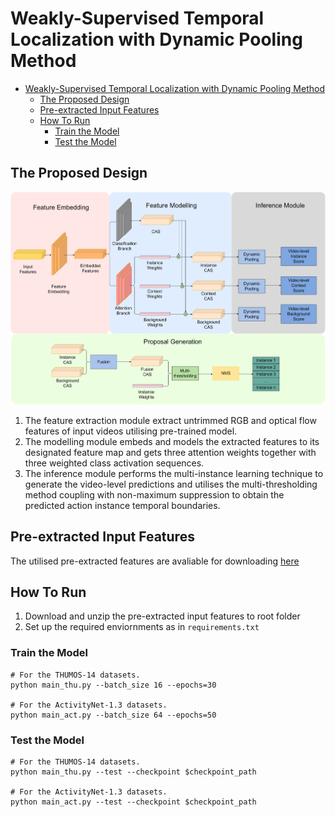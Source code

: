 # Weakly-Supervised Temporal Localization with Dynamic Pooling Method

- [Weakly-Supervised Temporal Localization with Dynamic Pooling Method](#weakly-supervised-temporal-localization-with-dynamic-pooling-method)
  - [The Proposed Design](#the-proposed-design)
  - [Pre-extracted Input Features](#pre-extracted-input-features)
  - [How To Run](#how-to-run)
    - [Train the Model](#train-the-model)
    - [Test the Model](#test-the-model)


## The Proposed Design

![](./figs/model_round.png)
1.  The feature extraction module extract untrimmed RGB and optical flow features of input videos utilising pre-trained model. 
2.  The modelling module embeds and models the extracted features to its designated feature map and gets three attention weights together with three weighted class activation sequences. 
3.  The inference module performs the multi-instance learning technique to generate the video-level predictions and utilises the multi-thresholding method coupling with non-maximum suppression to obtain the predicted action instance temporal boundaries.

## Pre-extracted Input Features
The utilised pre-extracted features are avaliable for downloading [here](https://drive.google.com/file/d/1UqHgEXfHOw-PFUPjwbupUjxFta2d74bO/view?usp=sharing)

## How To Run
1. Download and unzip the pre-extracted input features to root folder
2. Set up the required enviornments as in `requirements.txt`

### Train the Model
```
# For the THUMOS-14 datasets.
python main_thu.py --batch_size 16 --epochs=30

# For the ActivityNet-1.3 datasets.
python main_act.py --batch_size 64 --epochs=50
```

### Test the Model
```
# For the THUMOS-14 datasets.
python main_thu.py --test --checkpoint $checkpoint_path

# For the ActivityNet-1.3 datasets.
python main_act.py --test --checkpoint $checkpoint_path
```
